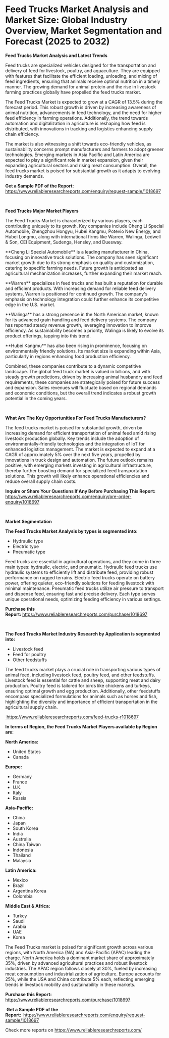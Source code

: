 <p><h1>Feed Trucks Market Analysis and Market Size: Global Industry Overview, Market Segmentation and Forecast (2025 to 2032)</h1></p><p><strong>Feed Trucks Market Analysis and Latest Trends</strong></p>
<p><p>Feed trucks are specialized vehicles designed for the transportation and delivery of feed for livestock, poultry, and aquaculture. They are equipped with features that facilitate the efficient loading, unloading, and mixing of feed ingredients, ensuring that animals receive optimal nutrition in a timely manner. The growing demand for animal protein and the rise in livestock farming practices globally have propelled the feed trucks market.</p><p>The Feed Trucks Market is expected to grow at a CAGR of 13.5% during the forecast period. This robust growth is driven by increasing awareness of animal nutrition, advancements in feed technology, and the need for higher feed efficiency in farming operations. Additionally, the trend towards automation and digitalization in agriculture is reshaping how feed is distributed, with innovations in tracking and logistics enhancing supply chain efficiency.</p><p>The market is also witnessing a shift towards eco-friendly vehicles, as sustainability concerns prompt manufacturers and farmers to adopt greener technologies. Emerging markets in Asia Pacific and Latin America are expected to play a significant role in market expansion, given their expanding agricultural sectors and rising meat consumption. Overall, the feed trucks market is poised for substantial growth as it adapts to evolving industry demands.</p></p>
<p><strong>Get a Sample PDF of the Report:&nbsp;</strong> <a href="https://www.reliableresearchreports.com/enquiry/request-sample/1018697?utm_campaign=2227&utm_medium=2&utm_source=Github&utm_content=ia&utm_term=17022025&utm_id=feed-trucks">https://www.reliableresearchreports.com/enquiry/request-sample/1018697</a></p>
<p>&nbsp;</p>
<p><strong>Feed Trucks Major Market Players</strong></p>
<p><p>The Feed Trucks Market is characterized by various players, each contributing uniquely to its growth. Key companies include Cheng Li Special Automobile, Zhengzhou Hongyu, Hubei Kangmu, Potevio New Energy, and Hubei Longmu, along with international firms like Warren, Walinga, Ledwell & Son, CEI Equipment, Sudenga, Hensley, and Duesway.</p><p>**Cheng Li Special Automobile** is a leading manufacturer in China, focusing on innovative truck solutions. The company has seen significant market growth due to its strong emphasis on quality and customization, catering to specific farming needs. Future growth is anticipated as agricultural mechanization increases, further expanding their market reach.</p><p>**Warren** specializes in feed trucks and has built a reputation for durable and efficient products. With increasing demand for reliable feed delivery systems, Warren is positioned for continued growth. The company's emphasis on technology integration could further enhance its competitive edge in the U.S. market.</p><p>**Walinga** has a strong presence in the North American market, known for its advanced grain handling and feed delivery systems. The company has reported steady revenue growth, leveraging innovation to improve efficiency. As sustainability becomes a priority, Walinga is likely to evolve its product offerings, tapping into this trend.</p><p>**Hubei Kangmu** has also been rising in prominence, focusing on environmentally friendly solutions. Its market size is expanding within Asia, particularly in regions enhancing food production efficiency.</p><p>Combined, these companies contribute to a dynamic competitive landscape. The global feed truck market is valued in billions, and with steady growth predictions, driven by increasing animal husbandry and feed requirements, these companies are strategically poised for future success and expansion. Sales revenues will fluctuate based on regional demands and economic conditions, but the overall trend indicates a robust growth potential in the coming years.</p></p>
<p>&nbsp;</p>
<p><strong>What Are The Key Opportunities For Feed Trucks Manufacturers?</strong></p>
<p><p>The feed trucks market is poised for substantial growth, driven by increasing demand for efficient transportation of animal feed amid rising livestock production globally. Key trends include the adoption of environmentally-friendly technologies and the integration of IoT for enhanced logistics management. The market is expected to expand at a CAGR of approximately 5% over the next five years, propelled by innovations in truck design and automation. The future outlook remains positive, with emerging markets investing in agricultural infrastructure, thereby further boosting demand for specialized feed transportation solutions. This growth will likely enhance operational efficiencies and reduce overall supply chain costs.</p></p>
<p><strong>Inquire or Share Your Questions If Any Before Purchasing This Report:</strong> <a href="https://www.reliableresearchreports.com/enquiry/pre-order-enquiry/1018697?utm_campaign=2227&utm_medium=2&utm_source=Github&utm_content=ia&utm_term=17022025&utm_id=feed-trucks">https://www.reliableresearchreports.com/enquiry/pre-order-enquiry/1018697</a></p>
<p>&nbsp;</p>
<p><strong>Market Segmentation</strong></p>
<p><strong>The Feed Trucks Market Analysis by types is segmented into:</strong></p>
<p><ul><li>Hydraulic type</li><li>Electric type</li><li>Pneumatic type</li></ul></p>
<p><p>Feed trucks are essential in agricultural operations, and they come in three main types: hydraulic, electric, and pneumatic. Hydraulic feed trucks use hydraulic systems to efficiently lift and distribute feed, providing robust performance on rugged terrains. Electric feed trucks operate on battery power, offering quieter, eco-friendly solutions for feeding livestock with minimal maintenance. Pneumatic feed trucks utilize air pressure to transport and dispense feed, ensuring fast and precise delivery. Each type serves unique operational needs, optimizing feeding efficiency in various settings.</p></p>
<p><strong>Purchase this Report:&nbsp;</strong><a href="https://www.reliableresearchreports.com/purchase/1018697?utm_campaign=2227&utm_medium=2&utm_source=Github&utm_content=ia&utm_term=17022025&utm_id=feed-trucks">https://www.reliableresearchreports.com/purchase/1018697</a></p>
<p>&nbsp;</p>
<p><strong>The Feed Trucks Market Industry Research by Application is segmented into:</strong></p>
<p><ul><li>Livestock feed</li><li>Feed for poultry</li><li>Other feedstuffs</li></ul></p>
<p><p>The feed trucks market plays a crucial role in transporting various types of animal feed, including livestock feed, poultry feed, and other feedstuffs. Livestock feed is essential for cattle and sheep, supporting meat and dairy production. Poultry feed is tailored for birds like chickens and turkeys, ensuring optimal growth and egg production. Additionally, other feedstuffs encompass specialized formulations for animals such as horses and fish, highlighting the diversity and importance of efficient transportation in the agricultural supply chain.</p></p>
<p><a href="https://www.reliableresearchreports.com/feed-trucks-r1018697?utm_campaign=2227&utm_medium=2&utm_source=Github&utm_content=ia&utm_term=17022025&utm_id=feed-trucks">&nbsp;https://www.reliableresearchreports.com/feed-trucks-r1018697</a></p>
<p><strong>In terms of Region, the Feed Trucks Market Players available by Region are:</strong></p>
<p>
    <p> <strong> North America: </strong>
        <ul>
            <li>United States</li>
            <li>Canada</li>
        </ul>
        </p> 
    <p> <strong> Europe: </strong>
        <ul>
            <li>Germany</li>
            <li>France</li>
            <li>U.K.</li>
            <li>Italy</li>
            <li>Russia</li>
        </ul>
        </p> 
    <p> <strong> Asia-Pacific: </strong>
        <ul>
            <li>China</li>
            <li>Japan</li>
            <li>South Korea</li>
            <li>India</li>
            <li>Australia</li>
            <li>China Taiwan</li>
            <li>Indonesia</li>
            <li>Thailand</li>
            <li>Malaysia</li>
        </ul>
        </p> 
    <p> <strong> Latin America: </strong>
        <ul>
            <li>Mexico</li>
            <li>Brazil</li>
            <li>Argentina Korea</li>
            <li>Colombia</li>
        </ul>
        </p> 
    <p> <strong> Middle East & Africa: </strong>
        <ul>
            <li>Turkey</li>
            <li>Saudi</li>
            <li>Arabia</li>
            <li>UAE</li>
            <li>Korea</li>
        </ul>
    </p>
    </p>
<p><p>The Feed Trucks market is poised for significant growth across various regions, with North America (NA) and Asia-Pacific (APAC) leading the charge. North America holds a dominant market share of approximately 35%, driven by advanced agricultural practices and robust livestock industries. The APAC region follows closely at 30%, fueled by increasing meat consumption and industrialization of agriculture. Europe accounts for 25%, while the USA and China contribute 5% each, reflecting emerging trends in livestock mobility and sustainability in these markets.</p></p>
<p><strong>Purchase this Report: </strong><a href="https://www.reliableresearchreports.com/purchase/1018697?utm_campaign=2227&utm_medium=2&utm_source=Github&utm_content=ia&utm_term=17022025&utm_id=feed-trucks">https://www.reliableresearchreports.com/purchase/1018697</a></p>
<p>&nbsp;<strong>Get a Sample PDF of the Report:&nbsp;&nbsp;</strong><a href="https://www.reliableresearchreports.com/enquiry/request-sample/1018697?utm_campaign=2227&utm_medium=2&utm_source=Github&utm_content=ia&utm_term=17022025&utm_id=feed-trucks">https://www.reliableresearchreports.com/enquiry/request-sample/1018697</a></p>
<p><strong></strong></p>
<p>Check more reports on <a href="https://www.reliableresearchreports.com/?utm_campaign=2227&utm_medium=2&utm_source=Github&utm_content=ia&utm_term=17022025&utm_id=feed-trucks">https://www.reliableresearchreports.com/</a></p>